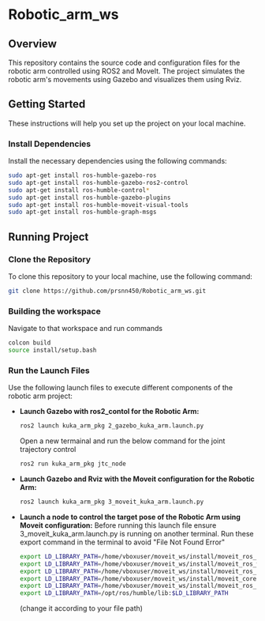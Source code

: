 # Robotic_arm_ws
## Overview
This repository contains the source code and configuration files for the robotic arm controlled using ROS2 and MoveIt. The project simulates the robotic arm's movements using Gazebo and visualizes them using Rviz.

## Getting Started

These instructions will help you set up the project on your local machine.

### Install Dependencies

Install the necessary dependencies using the following commands:

```sh
sudo apt-get install ros-humble-gazebo-ros
sudo apt-get install ros-humble-gazebo-ros2-control
sudo apt-get install ros-humble-control*
sudo apt-get install ros-humble-gazebo-plugins
sudo apt-get install ros-humble-moveit-visual-tools
sudo apt-get install ros-humble-graph-msgs
```

## Running Project

### Clone the Repository
To clone this repository to your local machine, use the following command:
```sh
git clone https://github.com/prsnn450/Robotic_arm_ws.git
```

### Building the workspace
Navigate to that workspace and run commands
```sh
colcon build
source install/setup.bash
```

### Run the Launch Files

Use the following launch files to execute different components of the robotic arm project:

- **Launch Gazebo with ros2_contol for the Robotic Arm:**
  ```sh
  ros2 launch kuka_arm_pkg 2_gazebo_kuka_arm.launch.py
  ```
  Open a new termainal and run the below command for the joint trajectory control
  ```sh
  ros2 run kuka_arm_pkg jtc_node
  ```
- **Launch Gazebo and Rviz with the Moveit configuration for the Robotic Arm:**
  ```sh
  ros2 launch kuka_arm_pkg 3_moveit_kuka_arm.launch.py
  ```
- **Launch a node to control the target pose of the Robotic Arm using Moveit configuration:**
  Before running this launch file ensure 3_moveit_kuka_arm.launch.py is running on another terminal.
  Run these export command in the terminal to avoid "File Not Found Error"
  ```sh
  export LD_LIBRARY_PATH=/home/vboxuser/moveit_ws/install/moveit_ros_planning_interface/lib:$LD_LIBRARY_PATH
  export LD_LIBRARY_PATH=/home/vboxuser/moveit_ws/install/moveit_ros_warehouse/lib:$LD_LIBRARY_PATH
  export LD_LIBRARY_PATH=/home/vboxuser/moveit_ws/install/moveit_ros_planning/lib:$LD_LIBRARY_PATH
  export LD_LIBRARY_PATH=/home/vboxuser/moveit_ws/install/moveit_core/lib:$LD_LIBRARY_PATH
  export LD_LIBRARY_PATH=/home/vboxuser/moveit_ws/install/moveit_ros_occupancy_map_monitor/lib:$LD_LIBRARY_PATH
  export LD_LIBRARY_PATH=/opt/ros/humble/lib:$LD_LIBRARY_PATH
  ```
  (change it according to your file path)


